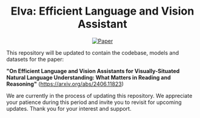 <div align="center">

# Elva: Efficient Language and Vision Assistant
[![Paper](https://img.shields.io/badge/Paper-arxiv.2406.11823-red)](https://arxiv.org/abs/2406.11823)
</div>


This repository will be updated to contain the codebase, models and datasets for the paper:

**"On Efficient Language and Vision Assistants for Visually-Situated Natural Language Understanding: What Matters in Reading and Reasoning"** (https://arxiv.org/abs/2406.11823)

We are currently in the process of updating this repository. We appreciate your patience during this period and invite you to revisit for upcoming updates. Thank you for your interest and support.
